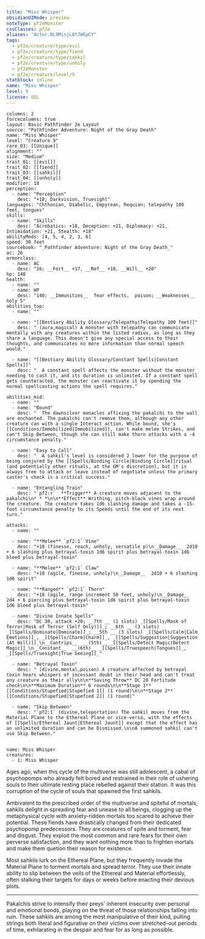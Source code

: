 ```yaml
---
title: "Miss Whisper"
obsidianUIMode: preview
noteType: pf2eMonster
cssClasses: pf2e
aliases: "Actor.NL9MinjL8tJWEpCY" 
tags:
  - pf2e/creature/type/evil
  - pf2e/creature/type/fiend
  - pf2e/creature/type/sahkil
  - pf2e/creature/type/unholy
  - pf2eMonster
  - pf2e/creature/level/9
statblock: inline
name: "Miss Whisper"
level: 9
license: OGL
---
```


```statblock
columns: 2
forcecolumns: true
layout: Basic Pathfinder 2e Layout
source: "Pathfinder Adventure: Night of the Gray Death"
name: "Miss Whisper"
level: "Creature 9"
rare_03: [[Unique]]
alignment: ""
size: "Medium"
trait_01: [[evil]]
trait_02: [[fiend]]
trait_03: [[sahkil]]
trait_04: [[unholy]]
modifier: 18
perception:
  - name: "Perception"
    desc: "+18; Darkvision, Truesight"
languages: "Chthonian, Diabolic, Empyrean, Requian; telepathy 100 feet, tongues"
skills:
  - name: "Skills"
    desc: "Acrobatics: +18, Deception: +21, Diplomacy: +21, Intimidation: +21, Stealth: +18"
abilityMods: [4, 5, 4, 2, 3, 6]
speed: 30 feet
sourcebook: "_Pathfinder Adventure: Night of the Gray Death_"
ac: 26
armorclass:
  - name: AC
    desc: "26; __Fort__ +17, __Ref__ +18, __Will__ +20"
hp: 140
health:
  - name: ""
  - name: HP
    desc: "140; __Immunities__  fear effects,  poison; __Weaknesses__ holy 5"
abilities_top:
  - name: ""

  - name: "[[Bestiary Ability Glossary/Telepathy|Telepathy 100 feet]]"
    desc: " (aura,magical) A monster with telepathy can communicate mentally with any creatures within the listed radius, as long as they share a language. This doesn't give any special access to their thoughts, and communicates no more information than normal speech would."

  - name: "[[Bestiary Ability Glossary/Constant Spells|Constant Spells]]"
    desc: "  A constant spell affects the monster without the monster needing to cast it, and its duration is unlimited. If a constant spell gets counteracted, the monster can reactivate it by spending the normal spellcasting actions the spell requires."

abilities_mid:
  - name: ""
  - name: "Bound"
    desc: "  The dawnsilver manacles affixing the pakalchi to the wall are enchanted. The pakalchi can't remove them, although any other creature can with a single Interact action. While bound, she's [[Conditions/Immobilized|Immobilized]], can't make melee Strikes, and can't Skip Between, though she can still make thorn attacks with a -4 circumstance penalty."

  - name: "Easy to Call"
    desc: "  A sahkil's level is considered 2 lower for the purpose of being conjured by the [[Spells/Binding Circle|Binding Circle]]ritual (and potentially other rituals, at the GM's discretion), but it is always free to attack or leave instead of negotiate unless the primary caster's check is a critical success."

  - name: "Entangling Train"
    desc: "`pf2:r`  **Trigger** A creature moves adjacent to the pakalchi\n* * *\n\n**Effect** Writhing, pitch-black vines wrap around the creature. The creature takes 1d6 slashing damage and takes a -15-foot circumstance penalty to its Speeds until the end of its next turn."

attacks:
  - name: ""

  - name: "**Melee** `pf2:1` Vine"
    desc: "+18 (finesse, reach, unholy, versatile p)\n__Damage__  2d10 + 6 slashing plus betrayal-toxin 1d6 spirit plus betrayal-toxin 1d6 bleed plus betrayal-toxin"

  - name: "**Melee** `pf2:1` Claw"
    desc: "+18 (agile, finesse, unholy)\n__Damage__  2d10 + 6 slashing 1d6 spirit"

  - name: "**Ranged** `pf2:1` Thorn"
    desc: "+18 (agile, range increment 50 feet, unholy)\n__Damage__  2d4 + 6 piercing plus betrayal-toxin 1d6 spirit plus betrayal-toxin 1d6 bleed plus betrayal-toxin"

  - name: "Divine Innate Spells"
    desc: "DC 30, attack +20; __7th __ (1 slots) _[[Spells/Mask of Terror|Mask of Terror (Self Only)]]_; __6th __ (3 slots) _[[Spells/Dominate|Dominate]]_; __5th __ (3 slots) _[[Spells/Calm|Calm Emotions]]_, _[[Spells/Charm|Charm]]_, _[[Spells/Suggestion|Suggestion (At Will)]]_\n__Cantrips__  __(5th)__ _[[Spells/Detect Magic|Detect Magic]]_\n__Constant__  __(6th)__ _[[Spells/Truespeech|Tongues]]_, _[[Spells/Truesight|True Seeing]]_"

  - name: "Betrayal Toxin"
    desc: " (divine,mental,poison) A creature affected by betrayal toxin hears whispers of incessant doubt in their head and can't treat any creature as their ally\n\n**Saving Throw** DC 28 Fortitude check\n\n**Maximum Duration** 6 rounds\n\n**Stage 1** [[Conditions/Stupefied|Stupefied 1]] (1 round)\n\n**Stage 2** [[Conditions/Stupefied|Stupefied 2]] (1 round)"

  - name: "Skip Between"
    desc: "`pf2:1` (divine,teleportation) The sahkil moves from the Material Plane to the Ethereal Plane or vice-versa, with the effects of [[Spells/Ethereal Jaunt|Ethereal Jaunt]] except that the effect has an unlimited duration and can be Dismissed.\n\nA summoned sahkil can't use Skip Between."
 
```

```encounter-table
name: Miss Whisper
creatures:
  - 1: Miss Whisper
```



Ages ago, when this cycle of the multiverse was still adolescent, a cabal of psychopomps who already felt bored and restrained in their role of ushering souls to their ultimate resting place rebelled against their station. It was this corruption of the cycle of souls that spawned the first sahkils.

Ambivalent to the prescribed order of the multiverse and spiteful of mortals, sahkils delight in spreading fear and unease to all beings, clogging up the metaphysical cycle with anxiety-ridden mortals too scared to achieve their potential. These fiends have drastically changed from their dedicated psychopomp predecessors. They are creatures of spite and torment, fear and disgust. They exploit the most common and rare fears for their own perverse satisfaction, and they want nothing more than to frighten mortals and make them quetion their reason for existence.

Most sahkils lurk on the Ethereal Plane, but they frequently invade the Material Plane to torment mortals and spread terror. They use their innate ability to slip between the veils of the Ethereal and Material effortlessly, often stalking their targets for days or weeks before enacting their devious plots.

* * *

Pakalchis strive to intensify their preys' inherent insecurity over personal and emotional bonds, playing on the threat of those relationships falling into ruin. These sahkils are among the most manipulative of their kind, pulling strings both literal and figurative on their victims over stretched-out periods of time, exhilarating in the despair and fear for as long as possible.
